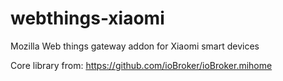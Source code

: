 # webthings-xiaomi
Mozilla Web things gateway addon for Xiaomi smart devices

Core library from: https://github.com/ioBroker/ioBroker.mihome

